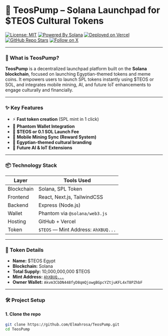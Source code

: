 # 🚀 TeosPump – Solana Launchpad for $TEOS Cultural Tokens

[![License: MIT](https://img.shields.io/badge/License-MIT-yellow.svg)](LICENSE)
[![Powered By Solana](https://img.shields.io/badge/Built%20on-Solana-blue.svg)](https://solana.com)
[![Deployed on Vercel](https://img.shields.io/badge/Hosted%20on-Vercel-black.svg)](https://teospump.vercel.app)
[![GitHub Repo Stars](https://img.shields.io/github/stars/Elmahrosa/TeosPump?style=social)](https://github.com/Elmahrosa/TeosPump/stargazers)
[![Follow on X](https://img.shields.io/twitter/follow/KING_TEOS_EGYPT?style=social)](https://x.com/KING_TEOS_EGYPT)

---

### 🏺 What is TeosPump?

**TeosPump** is a decentralized launchpad platform built on the **Solana blockchain**, focused on launching Egyptian-themed tokens and meme coins. It empowers users to launch SPL tokens instantly using $TEOS or SOL, and integrates mobile mining, AI, and future IoT enhancements to engage culturally and financially.

---

### ✨ Key Features

- ⚡ **Fast token creation** (SPL mint in 1 click)
- 🔐 **Phantom Wallet Integration**
- 💸 **$TEOS or 0.1 SOL Launch Fee**
- 📱 **Mobile Mining Sync (Reward System)**
- 🎨 **Egyptian-themed cultural branding**
- 🧠 **Future AI & IoT Extensions**

---

### 📦 Technology Stack

| Layer       | Tools Used                       |
|-------------|----------------------------------|
| Blockchain  | Solana, SPL Token                |
| Frontend    | React, Next.js, TailwindCSS      |
| Backend     | Express (Node.js)                |
| Wallet      | Phantom via `@solana/web3.js`    |
| Hosting     | GitHub + Vercel                  |
| Token       | `$TEOS` — Mint Address: `AhXBUQ...` |

---

### 🔑 Token Details

- **Name:** $TEOS Egypt
- **Blockchain:** Solana
- **Total Supply:** 10,000,000,000 $TEOS
- **Mint Address:** [`AhXBUQ...`](https://solscan.io/token/AhXBUQmbhv9dNoZCiMYmXF4Gyi1cjQthWHFhTL2CJaSo)
- **Owner Wallet:** `Akvm3CbDN448fyD8qmQjowgBGpcYZtjuKFL4xT8PZhbF`

---

### 🛠️ Project Setup

#### 1. Clone the repo

```bash
git clone https://github.com/Elmahrosa/TeosPump.git
cd TeosPump
